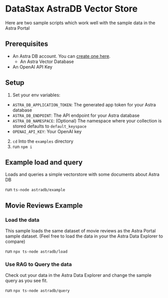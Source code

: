 # DataStax AstraDB Vector Store

Here are two sample scripts which work well with the sample data in the Astra Portal

## Prerequisites

- An Astra DB account. You can [create one here](https://astra.datastax.com/register).
  - An Astra Vector Database
- An OpenAI API Key

## Setup

1. Set your env variables:

- `ASTRA_DB_APPLICATION_TOKEN`: The generated app token for your Astra database
- `ASTRA_DB_ENDPOINT`: The API endpoint for your Astra database
- `ASTRA_DB_NAMESPACE`: (Optional) The namespace where your collection is stored defaults to `default_keyspace`
- `OPENAI_API_KEY`: Your OpenAI key

2. `cd` Into the `examples` directory
3. run `npm i`

## Example load and query

Loads and queries a simple vectorstore with some documents about Astra DB

run `ts-node astradb/example`

## Movie Reviews Example

### Load the data

This sample loads the same dataset of movie reviews as the Astra Portal sample dataset. (Feel free to load the data in your the Astra Data Explorer to compare)

run `npx ts-node astradb/load`

### Use RAG to Query the data

Check out your data in the Astra Data Explorer and change the sample query as you see fit.

run `npx ts-node astradb/query`
